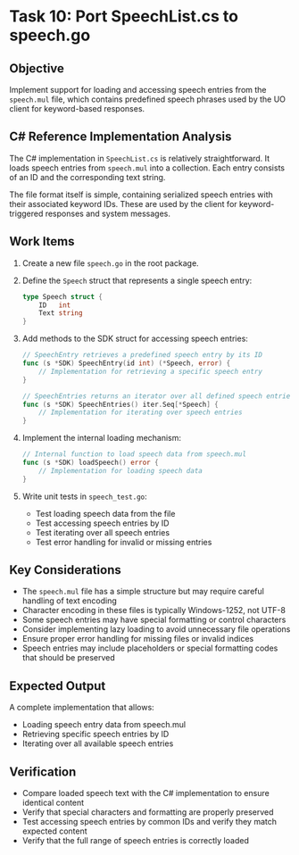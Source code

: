 # Task 10: Port SpeechList.cs to speech.go

## Objective

Implement support for loading and accessing speech entries from the `speech.mul` file, which contains predefined speech phrases used by the UO client for keyword-based responses.

## C# Reference Implementation Analysis

The C# implementation in `SpeechList.cs` is relatively straightforward. It loads speech entries from `speech.mul` into a collection. Each entry consists of an ID and the corresponding text string.

The file format itself is simple, containing serialized speech entries with their associated keyword IDs. These are used by the client for keyword-triggered responses and system messages.

## Work Items

1. Create a new file `speech.go` in the root package.

2. Define the `Speech` struct that represents a single speech entry:

   ```go
   type Speech struct {
       ID   int
       Text string
   }
   ```

3. Add methods to the SDK struct for accessing speech entries:

   ```go
   // SpeechEntry retrieves a predefined speech entry by its ID
   func (s *SDK) SpeechEntry(id int) (*Speech, error) {
       // Implementation for retrieving a specific speech entry
   }

   // SpeechEntries returns an iterator over all defined speech entries
   func (s *SDK) SpeechEntries() iter.Seq[*Speech] {
       // Implementation for iterating over speech entries
   }
   ```

4. Implement the internal loading mechanism:

   ```go
   // Internal function to load speech data from speech.mul
   func (s *SDK) loadSpeech() error {
       // Implementation for loading speech data
   }
   ```

5. Write unit tests in `speech_test.go`:
   - Test loading speech data from the file
   - Test accessing speech entries by ID
   - Test iterating over all speech entries
   - Test error handling for invalid or missing entries

## Key Considerations

- The `speech.mul` file has a simple structure but may require careful handling of text encoding
- Character encoding in these files is typically Windows-1252, not UTF-8
- Some speech entries may have special formatting or control characters
- Consider implementing lazy loading to avoid unnecessary file operations
- Ensure proper error handling for missing files or invalid indices
- Speech entries may include placeholders or special formatting codes that should be preserved

## Expected Output

A complete implementation that allows:

- Loading speech entry data from speech.mul
- Retrieving specific speech entries by ID
- Iterating over all available speech entries

## Verification

- Compare loaded speech text with the C# implementation to ensure identical content
- Verify that special characters and formatting are properly preserved
- Test accessing speech entries by common IDs and verify they match expected content
- Verify that the full range of speech entries is correctly loaded

